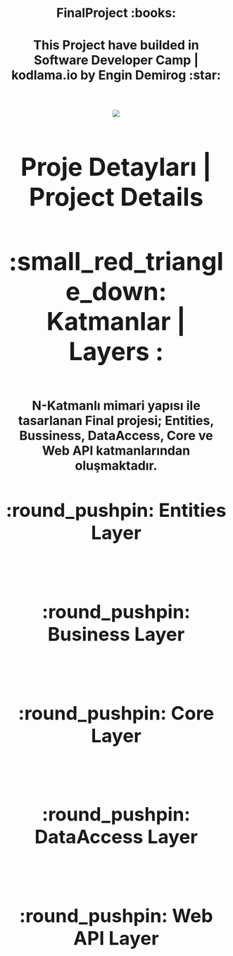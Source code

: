 

<h1 align="center">  FinalProject :books: <h1 align="center"> 
  
<div align="center"> <strong> This Project have builded in Software Developer Camp | kodlama.io by Engin Demirog :star: <strong> <br> </div> 

<br /> 
<p align="center"> <img src="https://github.com/TGulsen/MyDictionary/blob/master/online-courses-computer-programming%20(1).jpg">   </p>

<h1 align="center"> Proje Detayları | Project Details  </h1>
<h1 > :small_red_triangle_down: Katmanlar | Layers : <br> </h1> <br>
N-Katmanlı mimari yapısı ile tasarlanan Final projesi; Entities, Bussiness, DataAccess, Core ve Web API katmanlarından oluşmaktadır.

<h2 >  :round_pushpin: Entities Layer <br> </h2> <br> 

<h2 >  :round_pushpin: Business Layer <br> </h2> <br> 

<h2 >  :round_pushpin: Core Layer <br> </h2> <br> 

<h2 >  :round_pushpin: DataAccess Layer <br> </h2> <br> 

<h2 >  :round_pushpin: Web API Layer <br> </h2> <br> 
